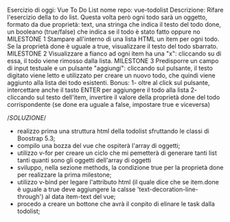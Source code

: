 Esercizio di oggi: Vue To Do List
nome repo: vue-todolist
Descrizione: Rifare l'esercizio della to do list. Questa volta però ogni todo sarà un oggetto, formato da due proprietà:
text, una stringa che indica il testo del todo
done, un booleano (true/false) che indica se il todo è stato fatto oppure no
MILESTONE 1 Stampare all'interno di una lista HTML un item per ogni todo. Se la proprietà done è uguale a true, visualizzare il testo del todo sbarrato.
MILESTONE 2 Visualizzare a fianco ad ogni item ha una "x": cliccando su di essa, il todo viene rimosso dalla lista.
MILESTONE 3 Predisporre un campo di input testuale e un pulsante "aggiungi": cliccando sul pulsante, il testo digitato viene letto e utilizzato per creare un nuovo todo, che quindi viene aggiunto alla lista dei todo esistenti.
Bonus: 1- oltre al click sul pulsante, intercettare anche il tasto ENTER per aggiungere il todo alla lista 2- cliccando sul testo dell'item, invertire il valore della proprietà done del todo corrispondente (se done era uguale a false, impostare true e viceversa)


/*SOLUZIONE*/

- realizzo prima una struttura html della todolist sfruttando le classi di Boostrap 5.3;
- compilo una bozza del vue che ospiterà l'array di oggetti;
- utilizzo v-for per creare un ciclo che mi pemetterà di generare tanti list tanti quanti sono gli oggetti dell'array di oggetti
- sviluppo, nella sezione methods, la condizione true per la proprietà done per realizzare la prima milestone;
- utilizzo v-bind per legare l'attributo html (il quale dice che se item.done è uguale a true deve aggiungere la calsse 'text-decoration-line-through') al data item-text del vue;
- procedo a creare un bottone che avrà il conpito di elinare le task dalla todolist;
